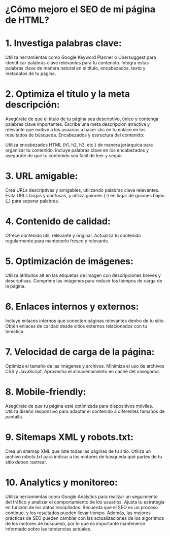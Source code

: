 # ¿Cómo mejoro el SEO de mi página de HTML?

# 1. Investiga palabras clave:

Utiliza herramientas como Google Keyword Planner o Ubersuggest para identificar palabras clave relevantes para tu contenido.
Integra estas palabras clave de manera natural en el título, encabezados, texto y metadatos de tu página.

# 2. Optimiza el título y la meta descripción:

Asegúrate de que el título de tu página sea descriptivo, único y contenga palabras clave importantes.
Escribe una meta descripción atractiva y relevante que motive a los usuarios a hacer clic en tu enlace en los resultados de búsqueda.
Encabezados y estructura del contenido:

Utiliza encabezados HTML (h1, h2, h3, etc.) de manera jerárquica para organizar tu contenido.
Incluye palabras clave en los encabezados y asegúrate de que tu contenido sea fácil de leer y seguir.

# 3. URL amigable:

Crea URLs descriptivas y amigables, utilizando palabras clave relevantes.
Evita URLs largas y confusas, y utiliza guiones (-) en lugar de guiones bajos (_) para separar palabras.

# 4. Contenido de calidad:

Ofrece contenido útil, relevante y original.
Actualiza tu contenido regularmente para mantenerlo fresco y relevante.

# 5. Optimización de imágenes:

Utiliza atributos alt en las etiquetas de imagen con descripciones breves y descriptivas.
Comprime las imágenes para reducir los tiempos de carga de la página.

# 6. Enlaces internos y externos:

Incluye enlaces internos que conecten páginas relevantes dentro de tu sitio.
Obtén enlaces de calidad desde sitios externos relacionados con tu temática.

# 7. Velocidad de carga de la página:

Optimiza el tamaño de las imágenes y archivos.
Minimiza el uso de archivos CSS y JavaScript.
Aprovecha el almacenamiento en caché del navegador.

# 8. Mobile-friendly:

Asegúrate de que tu página esté optimizada para dispositivos móviles.
Utiliza diseño responsivo para adaptar el contenido a diferentes tamaños de pantalla.

# 9. Sitemaps XML y robots.txt:

Crea un sitemap XML que liste todas las páginas de tu sitio.
Utiliza un archivo robots.txt para indicar a los motores de búsqueda qué partes de tu sitio deben rastrear.

# 10. Analytics y monitoreo:

Utiliza herramientas como Google Analytics para realizar un seguimiento del tráfico y analizar el comportamiento de los usuarios.
Ajusta tu estrategia en función de los datos recopilados.
Recuerda que el SEO es un proceso continuo, y los resultados pueden llevar tiempo. Además, las mejores prácticas de SEO pueden cambiar con las actualizaciones de los algoritmos de los motores de búsqueda, por lo que es importante mantenerse informado sobre las tendencias actuales.